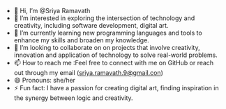 - 👋 Hi, I’m @Sriya Ramavath
- 👀  I’m interested in exploring the intersection of technology and creativity, including software development, digital art.
- 🌱 I’m currently learning new programming languages and tools to enhance my skills and broaden my knowledge.
- 💞️ I’m looking to collaborate on  on projects that involve creativity, innovation and application of technology to solve real-world problems.
- 📫 How to reach me :Feel free to connect with me on GitHub or reach out through my email (sriya.ramavath.9@gmail.con)
- 😄 Pronouns: she/her
- ⚡ Fun fact:  I have a passion for creating digital art, finding inspiration in the synergy between logic and creativity.






<!---
shreyaeternal/shreyaeternal is a ✨ special ✨ repository because its `README.md` (this file) appears on your GitHub profile.
You can click the Preview link to take a look at your changes.
--->
